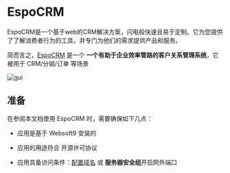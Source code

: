 # EspoCRM

EspoCRM是一个基于web的CRM解决方案，闪电般快速且易于定制。它为您提供了了解消费者行为的工具，并专门为他们的需求提供产品和服务。

简而言之，[EspoCRM](https://www.espocrm.com/) 是一个 **一个有助于企业效率管路的客户关系管理系统**，它被用于 CRM/分销/订单  等场景


![gui](http://libs.websoft9.com/Websoft9/DocsPicture/en/espocrm/espocrm-gui-websoft9.jpg)


## 准备

在参阅本文档使用 EspoCRM 时，需要确保如下几点：

- 应用是基于 Websoft9 安装的

- 应用的用途符合 [](https://opensource.org/licenses/GPL-3.0) 开源许可协议

- 应用具备访问条件：[配置域名](./guide/appsetdomain) 或 **服务器安全组**开启网外端口
